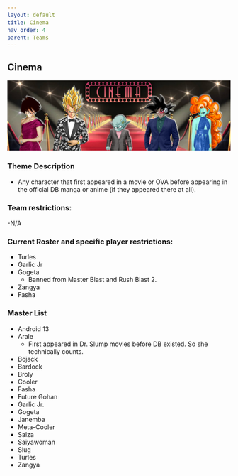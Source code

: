 ```yaml
---
layout: default
title: Cinema
nav_order: 4
parent: Teams
---
```

## Cinema

![](../images/cinema.jpg)

### Theme Description
- Any character that first appeared in a movie or OVA before appearing in the official DB manga or anime (if they appeared there at all).

### Team restrictions:
-N/A

### Current Roster and specific player restrictions:

- Turles
- Garlic Jr
- Gogeta
   - Banned from Master Blast and Rush Blast 2. 
- Zangya
- Fasha
  
### Master List
- Android 13
- Arale
  - First appeared in Dr. Slump movies before DB existed. So she technically counts.
- Bojack
- Bardock
- Broly
- Cooler
- Fasha
- Future Gohan
- Garlic Jr.
- Gogeta
- Janemba
- Meta-Cooler
- Salza
- Saiyawoman
- Slug
- Turles
- Zangya
